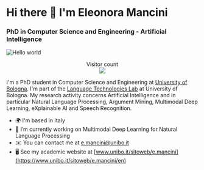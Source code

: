 # Hi there 👋 I'm Eleonora Mancini
### PhD in Computer Science and Engineering - Artificial Intelligence 

<img src="https://raw.githubusercontent.com/sagar-viradiya/sagar-viradiya/master/resources/banner.png" alt="Hello world">

<p align="center"> 
  Visitor count<br>
  <img src="https://profile-counter.glitch.me/sagar-viradiya/count.svg" />
</p>

I'm a PhD student in Computer Science and Engineering at [University of Bologna](https://www.unibo.it/en/homepage). I'm part of the [Language Technologies Lab](https://site.unibo.it/nlp/en) at University of Bologna.
My research activity concerns Artificial Intelligence and in particular Natural Language Processing, Argument Mining, Multimodal Deep Learning, eXplainable AI and Speech Recognition.

* 🌍  I'm based in Italy
* 🔭 I’m currently working on Multimodal Deep Learning for Natural Language Processing 
* ✉️  You can contact me at [e.mancini@unibo.it](mailto:e.mancini@unibo.it)
* 🖥️  See my academic website at [www.unibo.it/sitoweb/e.mancini](https://www.unibo.it/sitoweb/e.mancini/en)

<!--
**helemanc/helemanc** is a ✨ _special_ ✨ repository because its `README.md` (this file) appears on your GitHub profile.



